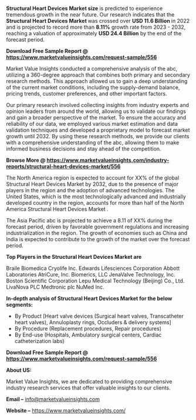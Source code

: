 <p>&nbsp;</p>
<p>&nbsp;</p>
<p><strong>Structural Heart Devices Market size</strong> is predicted to experience tremendous growth in the near future. Our research indicates that the <strong>Structural Heart Devices Market&nbsp;</strong>was crossed over <strong>USD 11.6&nbsp;</strong><strong>Billion </strong>in 2022 and is projected to record more than <strong>8.11%</strong> growth rate from 2023 - 2032, reaching a valuation of approximately <strong>USD 24.4 Billion</strong> by the end of the forecast period.</p>
<p><strong>Download Free Sample Report @ <a href=""https://www.marketvalueinsights.com/request-sample/556"">https://www.marketvalueinsights.com/request-sample/556</a> </strong></p>
<p>Market Value Insights conducted a comprehensive analysis of the abc, utilizing a 360-degree approach that combines both primary and secondary research methods. This approach allowed us to gain a deep understanding of the current market conditions, including the supply-demand balance, pricing trends, customer preferences, and other important factors.</p>
<p>Our primary research involved collecting insights from industry experts and opinion leaders from around the world, allowing us to validate our findings and gain a broader perspective of the market. To ensure the accuracy and reliability of our data, we employed various market estimation and data validation techniques and developed a proprietary model to forecast market growth until 2032. By using these research methods, we provide our clients with a comprehensive understanding of the abc, allowing them to make informed business decisions and stay ahead of the competition.</p>
<p><strong>Browse More @ <a href=""https://www.marketvalueinsights.com/industry-reports/structural-heart-devices-market/556"">https://www.marketvalueinsights.com/industry-reports/structural-heart-devices-market/556</a> </strong></p>
<p>The North America region is expected to account for XX% of the global Structural Heart Devices Market&nbsp;by 2032, due to the presence of major players in the region and the adoption of advanced technologies. The United States, which is the most technologically advanced and industrially developed country in the region, accounts for more than half of the North America Structural Heart Devices Market&nbsp;.</p>
<p>The Asia Pacific abc is projected to achieve a 8.11 of XX% during the forecast period, driven by favorable government regulations and increasing industrialization in the region. The growth of economies such as China and India is expected to contribute to the growth of the market over the forecast period.</p>
<p><strong>Top Players in the Structural Heart Devices Market&nbsp;are</strong></p>
<p>Braile Biomedica
Cryolife Inc.
Edwards Lifesciences Corporation
Abbott Laboratories
AtriCure, Inc.
Biomerics, LLC
JenaValve Technology, Inc.
Boston Scientific Corporation
Lepu Medical Technology (Beijing) Co., Ltd.
LivaNova PLC
Medtronic plc
NuMed Inc.</p>
<p><strong>In-depth analysis of Structural Heart Devices Market&nbsp;for the below segments: </strong></p>
<ul>
<li>By Product [Heart valve devices (Surgical heart valves, Transcatheter heart valves), Annuloplasty rings, Occluders & delivery systems]</li>
<li>By Procedure (Replacement procedures, Repair procedures)</li>
<li>By End-use (Hospitals, Ambulatory surgical centers, Cardiac catheterization labs)</li>
</ul>
<p><strong>Download Free Sample Report @ <a href=""https://www.marketvalueinsights.com/request-sample/556"">https://www.marketvalueinsights.com/request-sample/556</a></strong></p>
<p><strong>About US:</strong></p>
<p>Market Value Insights, we are dedicated to providing comprehensive industry research services that offer valuable insights to our clients.</p>
<p><strong>Email &ndash;</strong> <a href=""mailto:info@marketvalueinsights.com"">info@marketvalueinsights.com</a></p>
<p><strong>Website &ndash;</strong> <a href=""https://www.marketvalueinsights.com/"">https://www.marketvalueinsights.com/</a>&nbsp;</p>
<p>&nbsp;</p>
